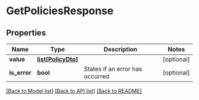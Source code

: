 # GetPoliciesResponse

## Properties
Name | Type | Description | Notes
------------ | ------------- | ------------- | -------------
**value** | [**list[PolicyDto]**](PolicyDto.md) |  | [optional] 
**is_error** | **bool** | States if an error has occurred | [optional] 

[[Back to Model list]](../README.md#documentation-for-models) [[Back to API list]](../README.md#documentation-for-api-endpoints) [[Back to README]](../README.md)

